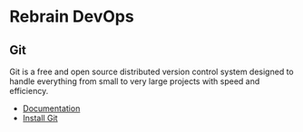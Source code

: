 # Rebrain DevOps

## Git

Git is a free and open source distributed version control system designed to handle everything from small to very large projects with speed and efficiency. 

- [Documentation](https://git-scm.com/doc)
- [Install Git](https://git-scm.com/downloads)

